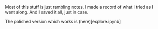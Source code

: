 Most of this stuff is just rambling notes.
I made a record of what I tried as I went along.
And I saved it all, just in case.

The polished version which works is (here)[explore.ipynb]
